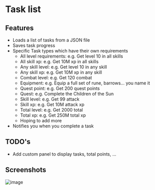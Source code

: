 # Task list

## Features
- Loads a list of tasks from a JSON file
- Saves task progress
- Specific Task types which have their own requirements
  - All level requirements: e.g. Get level 10 in all skills
  - All skill xp: e.g. Get 10M xp in all skills
  - Any skill level: e.g. Get level 10 in any skill
  - Any skill xp: e.g. Get 10M xp in any skill
  - Combat level: e.g. Get 120 combat
  - Equipment: e.g. Equip a full set of rune, barrows... you name it
  - Quest point: e.g. Get 200 quest points
  - Quest: e.g. Complete the Children of the Sun
  - Skill level: e.g. Get 99 attack
  - Skill xp: e.g. Get 10M attack xp
  - Total level: e.g. Get 2000 total
  - Total xp: e.g. Get 250M total xp
  - Hoping to add more
- Notifies you when you complete a task


## TODO's
- Add custom panel to display tasks, total points, ...

## Screenshots
![image](https://github.com/Antimated/task-list/assets/2869409/b078e1df-92f1-4b32-b51e-037ba32b2599)
